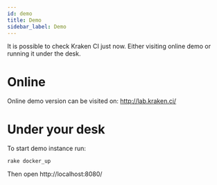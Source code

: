 ```yaml
---
id: demo
title: Demo
sidebar_label: Demo
---
```


It is possible to check Kraken CI just now. Either visiting online demo
or running it under the desk.

# Online

Online demo version can be visited on: http://lab.kraken.ci/

# Under your desk

To start demo instance run:

```console
rake docker_up
```

Then open http://localhost:8080/
